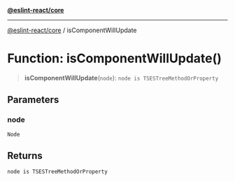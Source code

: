 [**@eslint-react/core**](../README.md)

***

[@eslint-react/core](../README.md) / isComponentWillUpdate

# Function: isComponentWillUpdate()

> **isComponentWillUpdate**(`node`): `node is TSESTreeMethodOrProperty`

## Parameters

### node

`Node`

## Returns

`node is TSESTreeMethodOrProperty`
